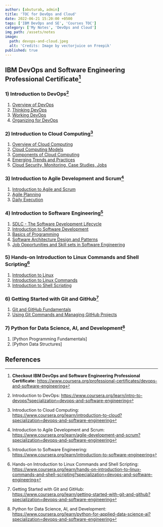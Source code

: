 ```yaml
---
author: [abuturab, admin]
title: 'TOC for DevOps and Cloud'
date: 2022-06-21 15:20:00 +0500
tags: ['IBM DevOps and SE', 'Courses TOC']
category: ['My Notes', 'DevOps and Cloud']
img_path: /assets/notes
image:
  path: devops-and-cloud.jpeg
  alt: 'Credits: Image by vectorjuice on Freepik'
published: true
---
```


## **IBM DevOps and Software Engineering Professional Certificate[^1]**

### **1) Introduction to DevOps[^2]**

1. [Overview of DevOps](/posts/overview-of-devops)
2. [Thinking DevOps](/posts/thinking-devops)
3. [Working DevOps](/posts/working-devops)
4. [Organizing for DevOps](/posts/organizing-for-devops)

### **2) Introduction to Cloud Computing[^3]**

1. [Overview of Cloud Computing](/posts/overview-of-cloud-computing)
2. [Cloud Computing Models](/posts/cloud-computing-models)
3. [Components of Cloud Computing](/posts/components-of-cloud-computing)
4. [Emerging Trends and Practices](/posts/emerging-trends-and-practices)
5. [Cloud Security, Monitoring, Case Studies, Jobs](/posts/cloud-security-monitoring-case-studies-jobs)

### **3) Introduction to Agile Development and Scrum[^4]**

1. [Introduction to Agile and Scrum](/posts/introduction-to-agile-and-scrum)
2. [Agile Planning](/posts/agile-planning)
3. [Daily Execution](/posts/daily-execution)

### **4) Introduction to Software Engineering[^5]**

1. [SDLC - The Software Development Lifecycle](/posts/the-software-development-lifecycle)
2. [Introduction to Software Development](/posts/introduction-to-software-development)
3. [Basics of Programming](/posts/basics-of-programming-ii)
4. [Software Architecture Design and Patterns](/posts/software-architecture-design-and-patterns)
5. [Job Opportunities and Skill sets in Software Engineering](/posts/job-opportunities-and-skill-sets-in-se)

### **5) Hands-on Introduction to Linux Commands and Shell Scripting[^6]**

1. [Introduction to Linux](/posts/introduction-to-linux)
2. [Introduction to Linux Commands](/posts/introduction-to-linux-commands)
3. [Introduction to Shell Scripting](/posts/introduction-to-shell-scripting)

### **6) Getting Started with Git and GitHub[^7]**

1. [Git and GitHub Fundamentals](/posts/git-and-github-fundamentals)
2. [Using Git Commands and Managing GitHub Projects](/posts/using-git-commands-and-managing-github-projects)

### **7) Python for Data Science, AI, and Development[^8]**

1. [Python Programming Fundamentals]
2. [Python Data Structures]

## References

[^1]: **Checkout IBM DevOps and Software Engineering Professional Certificate:** <https://www.coursera.org/professional-certificates/devops-and-software-engineering>
[^2]: Introduction to DevOps: <https://www.coursera.org/learn/intro-to-devops?specialization=devops-and-software-engineering>
[^3]: Introduction to Cloud Computing: <https://www.coursera.org/learn/introduction-to-cloud?specialization=devops-and-software-engineering>
[^4]: Introduction to Agile Development and Scrum: <https://www.coursera.org/learn/agile-development-and-scrum?specialization=devops-and-software-engineering>
[^5]: Introduction to Software Engineering: <https://www.coursera.org/learn/introduction-to-software-engineering>
[^6]: Hands-on Introduction to Linux Commands and Shell Scripting: <https://www.coursera.org/learn/hands-on-introduction-to-linux-commands-and-shell-scripting?specialization=devops-and-software-engineering>
[^7]: Getting Started with Git and GitHub: <https://www.coursera.org/learn/getting-started-with-git-and-github?specialization=devops-and-software-engineering>
[^8]: Python for Data Science, AI, and Development: <https://www.coursera.org/learn/python-for-applied-data-science-ai?specialization=devops-and-software-engineering>